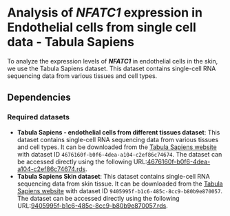 # Analysis of **_NFATC1_** expression in Endothelial cells from single cell data - Tabula Sapiens

To analyze the expression levels of **_NFATC1_** in endothelial cells in the skin, we use the Tabula Sapiens dataset[](). This dataset contains single-cell RNA sequencing data from various tissues and cell types.


## Dependencies 

### Required datasets
- **Tabula Sapiens - endothelial cells from different tissues dataset**: This dataset contains single-cell RNA sequencing data from various tissues and cell types. It can be downloaded from the [Tabula Sapiens website](https://tabula-sapiens.ds.czbiohub.org/) with dataset ID `4676160f-b0f6-4dea-a104-c2ef86c74674`. The dataset can be accessed directly using the following URL:[4676160f-b0f6-4dea-a104-c2ef86c74674.rds](https://datasets.cellxgene.cziscience.com/4676160f-b0f6-4dea-a104-c2ef86c74674.rds).
- **Tabula Sapiens Skin dataset**: This dataset contains single-cell RNA sequencing data from skin tissue. It can be downloaded from the [Tabula Sapiens website](https://tabula-sapiens.ds.czbiohub.org/) with dataset ID `9405995f-b1c6-485c-8cc9-b80b9e870057`. The dataset can be accessed directly using the following URL:[9405995f-b1c6-485c-8cc9-b80b9e870057.rds](https://datasets.cellxgene.cziscience.com/9405995f-b1c6-485c-8cc9-b80b9e870057.rds).


